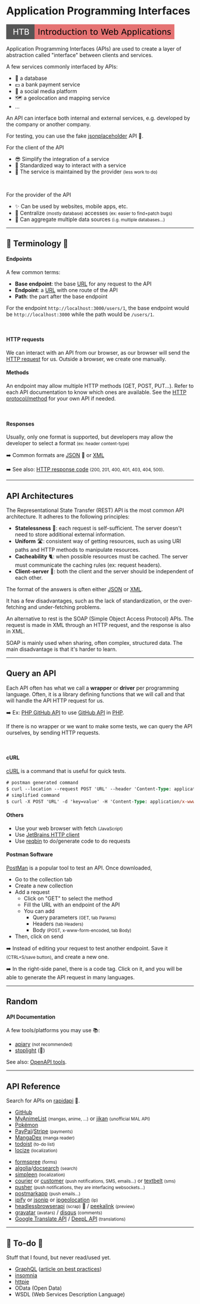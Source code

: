 # Application Programming Interfaces

[![introductiontowebapplications](../../../../cybersecurity/_badges/htb/introductiontowebapplications.svg)](https://academy.hackthebox.com/course/preview/introduction-to-web-applications)

<div class="row row-cols-lg-2"><div>

Application Programming Interfaces (APIs) are used to create a layer of abstraction called "interface" between clients and services.

A few services commonly interfaced by APIs:

* 🪺 a database
* 💵 a bank payment service
* 💬 a social media platform
* 🗺️ a geolocation and mapping service
* ...

An API can interface both internal and external services, e.g. developed by the company or another company.

For testing, you can use the fake [jsonplaceholder](https://jsonplaceholder.typicode.com/) API 🚀.
</div><div>

For the client of the API

* 😎 Simplify the integration of a service
* 💐 Standardized way to interact with a service
* 🍹 The service is maintained by the provider <small>(less work to do)</small>

<br>

For the provider of the API

* ✨ Can be used by websites, mobile apps, etc.
* 🍹 Centralize <small>(mostly database)</small> accesses <small>(ex: easier to find+patch bugs)</small>
* 💎 Can aggregate multiple data sources <small>(i.g. multiple databases...)</small>
</div></div>

<hr class="sep-both">

## 📖 Terminology 📖

<div class="row row-cols-lg-2"><div>

#### Endpoints

A few common terms:

* **Base endpoint**: the base [URL](/programming-languages/web/_general/random/url.md) for any request to the API
* **Endpoint**: a [URL](/programming-languages/web/_general/random/url.md) with one route of the API
* **Path**: the part after the base endpoint

For the endpoint `http://localhost:3000/users/1`, the base endpoint would be `http://localhost:3000` while the path would be `/users/1`.

<br>

#### HTTP requests

We can interact with an API from our browser, as our browser will send the [HTTP request](/operating-systems/networking/protocols/http.md) for us. Outside a browser, we create one manually.
</div><div>

#### Methods

An endpoint may allow multiple HTTP methods (GET, POST, PUT...). Refer to each API documentation to know which ones are available. See the [HTTP protocol/method](/operating-systems/networking/protocols/http.md#method) for your own API if needed.

<br>

#### Responses

Usually, only one format is supported, but developers may allow the developer to select a format <small>(ex: header content-type)</small>

➡️ Common formats are [JSON](/programming-languages/others/data/json.md) 💫 or [XML](/programming-languages/others/data/xml.md)

➡️ See also: [HTTP response code](/operating-systems/networking/protocols/http.md#http-response-code) <small>(200, 201, 400, 401, 403, 404, 500)</small>.
</div></div>

<hr class="sep-both">

## API Architectures

<div class="row row-cols-lg-2"><div>

The Representational State Transfer (REST) API is the most common API architecture. It adheres to the following principles:

* **Statelessness** 🙌: each request is self-sufficient. The server doesn't need to store additional external information.
* **Uniform** 🛣️: consistent way of getting resources, such as using URI paths and HTTP methods to manipulate resources.
* **Cacheability** 🐈: when possible resources must be cached. The server must communicate the caching rules (ex: request headers).
* **Client-server** 🎫: both the client and the server should be independent of each other.

The format of the answers is often either [JSON](/programming-languages/others/data/json.md) or [XML](/programming-languages/others/data/xml.md).

It has a few disadvantages, such as the lack of standardization, or the over-fetching and under-fetching problems.
</div><div>

An alternative to rest is the SOAP (Simple Object Access Protocol) APIs. The request is made in XML through an HTTP request, and the response is also in XML.

SOAP is mainly used when sharing, often complex, structured data. The main disadvantage is that it's harder to learn.
</div></div>

<hr class="sep-both">

## Query an API

<div class="row row-cols-lg-2"><div>

Each API often has what we call a **wrapper** or **driver** per programming language. Often, it is a library defining functions that we will call and that will handle the API HTTP request for us. 

➡️ Ex: [PHP GitHub API](https://github.com/KnpLabs/php-github-api) to use [GitHub API](https://docs.github.com/en/rest/guides/getting-started-with-the-rest-api) in [PHP](/programming-languages/web/php/_general/index.md).

If there is no wrapper or we want to make some tests, we can query the API ourselves, by sending HTTP requests.

<br>

#### cURL

[cURL](/operating-systems/linux/commands/list.md#command-curl) is a command that is useful for quick tests.

```ps
# postman generated command
$ curl --location --request POST 'URL' --header 'Content-Type: application/x-www-form-urlencoded' --data-urlencode 'key=value'
# simplified command
$ curl -X POST 'URL' -d 'key=value' -H 'Content-Type: application/x-www-form-urlencoded'
```

#### Others

* Use your web browser with fetch <small>(JavaScript)</small>
* Use [JetBrains HTTP client](https://www.jetbrains.com/help/phpstorm/http-client-in-product-code-editor.html)
* Use [reqbin](https://reqbin.com/) to do/generate code to do requests
</div><div>

#### Postman Software

[PostMan](https://www.postman.com/) is a popular tool to test an API. Once downloaded,

* Go to the collection tab
* Create a new collection
* Add a request
    * Click on "GET" to select the method
    * Fill the URL with an endpoint of the API
    * You can add
        * Query parameters <small>(GET, tab Params)</small>
        * Headers <small>(tab Headers)</small>
        * Body <small>(POST, x-www-form-encoded, tab Body)</small>
* Then, click on send

➡️ Instead of editing your request to test another endpoint. Save it <small>(CTRL+S/save button)</small>, and create a new one.

➡️ In the right-side panel, there is a code tag. Click on it, and you will be able to generate the API request in many languages.
</div></div>

<hr class="sep-both">

## Random

<div class="row row-cols-lg-2"><div>

#### API Documentation

A few tools/platforms you may use 📚:

* [apiary](https://apiary.io/) <small>(not recommended)</small>
* [stoplight](https://stoplight.io/) (👻)

See also: [OpenAPI tools](/programming-languages/others/apis/openapi/index.md).
</div><div>
</div></div>

<hr class="sep-both">

## API Reference

<div class="row row-cols-lg-2"><div>

Search for APIs on [rapidapi](https://rapidapi.com/hub) 🚀.

* [GitHub](https://docs.github.com/en/rest/guides/getting-started-with-the-rest-api)
* [MyAnimeList](https://myanimelist.net/apiconfig/references/api/v2) <small>(mangas, anime, ...)</small> or [jikan](https://jikan.moe/) <small>(unofficial MAL API)</small>
* [Pokémon](https://pokeapi.co/)
* [PayPal](https://developer.paypal.com/docs/api/overview/)/[Stripe](../more/stripe/index.md) <small>(payments)</small>
* [MangaDex](https://api.mangadex.org/docs/) <small>(manga reader)</small>
* [todoist](https://todoist.com/) <small>(to-do list)</small>
* [locize](https://locize.com/) <small>(localization)</small>
</div><div>

* [formspree](https://formspree.io/) <small>(forms)</small>
* [algolia](https://www.algolia.com/)/[docsearch](https://github.com/algolia/docsearch) <small>(search)</small>
* [simpleen](https://simpleen.io/) <small>(localization)</small>
* [courier](https://www.courier.com/) or [customer](https://customer.io/) <small>(push notifications, SMS, emails...)</small> or [textbelt](https://textbelt.com/) <small>(sms)</small>
* [pusher](https://pusher.com/) <small>(push notifications, they are interfacing websockets...)</small>
* [postmarkapp](https://postmarkapp.com/) <small>(push emails...)</small>
* [ipify](https://www.ipify.org/) or [jsonip](https://jsonip.com/) or [ipgeolocation](https://ipgeolocation.io/) <small>(ip)</small>
* [headlessbrowserapi](https://headlessbrowserapi.com/) <small>(scrap)</small> 🚀 / [peekalink](https://www.peekalink.io/) <small>(preview)</small>
* [gravatar](https://en.gravatar.com/) <small>(avatars)</small> / [disqus](https://disqus.com/api/docs/) <small>(comments)</small>
* [Google Translate API](https://translate.googleapis.com/translate_a/single?client=gtx&sl=ko&tl=en&dt=t&q=176) / [DeepL API](https://www.deepl.com/pro-api) <small>(translations)</small>
</div></div>

<hr class="sep-both">

## 👻 To-do 👻

Stuff that I found, but never read/used yet.

<div class="row row-cols-lg-2"><div>

* [GraphQL](https://graphql.org/) ([article on best practices](https://stepzen.com/blog/designing-graphql-apis-best-practices-and-learnings-from-rest-api-design))
* [insomnia](https://birdie0.github.io/discord-webhooks-guide/tools/insomnia.html)
* [httpie](https://birdie0.github.io/discord-webhooks-guide/tools/httpie.html)
* OData (Open Data)
* WSDL (Web Services Description Language)
</div><div>
</div></div>